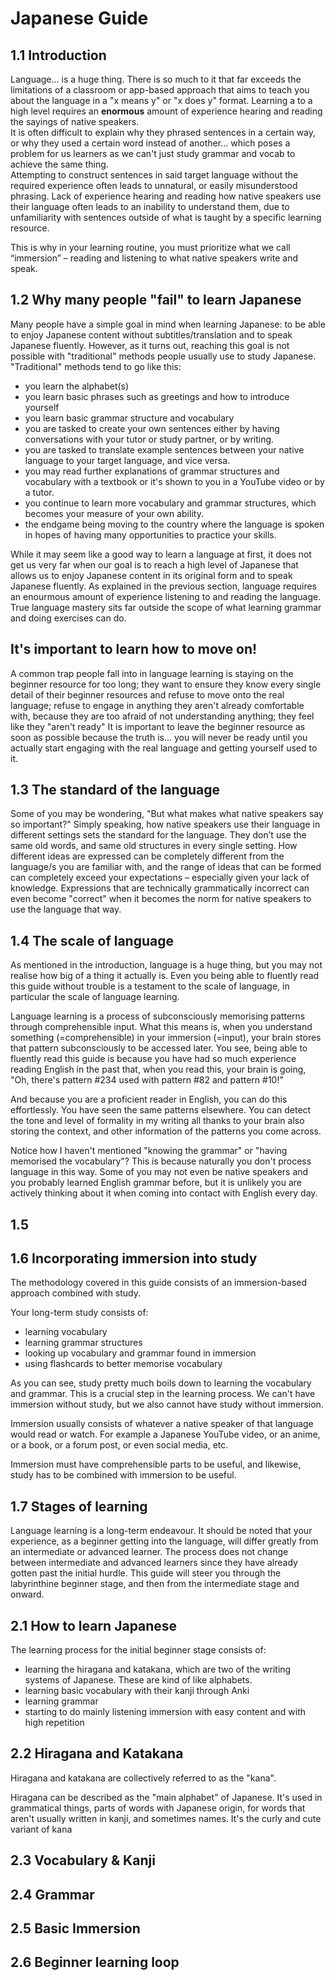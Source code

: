# Japanese Guide

## 1.1 Introduction

Language... is a huge thing. There is so much to it that far exceeds the limitations of a classroom or app-based approach that aims to teach you about the language in a "x means y" or "x does y" format. Learning a  to a high level requires an **enormous** amount of experience hearing and reading the sayings of native speakers.  
It is often difficult to explain why they phrased sentences in a certain way, or why they used a certain word instead of another... which poses a problem for us learners as we can't just study grammar and vocab to achieve the same thing.  
Attempting to construct sentences in said target language without the required experience often leads to unnatural, or easily misunderstood phrasing. Lack of experience hearing and reading how native speakers use their language often leads to an inability to understand them, due to unfamiliarity with sentences outside of what is taught by a specific learning resource.  

This is why in your learning routine, you must prioritize what we call “immersion” – reading and listening to what native speakers write and speak.    

## 1.2 Why many people "fail" to learn Japanese

Many people have a simple goal in mind when learning Japanese: to be able to enjoy Japanese content without subtitles/translation and to speak Japanese fluently. However, as it turns out, reaching this goal is not possible with "traditional" methods people usually use to study Japanese.  
"Traditional" methods tend to go like this:  
- you learn the alphabet(s)  
- you learn basic phrases such as greetings and how to introduce yourself  
- you learn basic grammar structure and vocabulary  
- you are tasked to create your own sentences either by having conversations with your tutor or study partner, or by writing.  
- you are tasked to translate example sentences between your native language to your target language, and vice versa.   
- you may read further explanations of grammar structures and vocabulary with a textbook or it's shown to you in a YouTube video or by a tutor.  
- you continue to learn more vocabulary and grammar structures, which becomes your measure of your own ability.   
- the endgame being moving to the country where the language is spoken in hopes of having many opportunities to practice your skills.  

While it may seem like a good way to learn a language at first, it does not get us very far when our goal is to reach a high level of Japanese that allows us to enjoy Japanese content in its original form and to speak Japanese fluently. As explained in the previous section, language requires an enourmous amount of experience listening to and reading the language. True language mastery sits far outside the scope of what learning grammar and doing exercises can do.  

<h2> It's important to learn how to move on!</h2>

A common trap people fall into in language learning is staying on the beginner resource for too long; they want to ensure they know every single detail of their beginner resources and refuse to move onto the real language; refuse to engage in anything they aren't already comfortable with, because they are too afraid of not understanding anything; they feel like they "aren't ready" It is important to leave the beginner resource as soon as possible because the truth is... you will never be ready until you actually start engaging with the real language and getting yourself used to it.   

## 1.3 The standard of the language

Some of you may be wondering, "But what makes what native speakers say so important?" Simply speaking, how native speakers use their language in different settings sets the standard for the language. They don’t use the same old words, and same old structures in every single setting. How different ideas are expressed can be completely different from the language/s you are familiar with, and the range of ideas that can be formed can completely exceed your expectations – especially given your lack of knowledge. Expressions that are technically grammatically incorrect can even become "correct" when it becomes the norm for native speakers to use the language that way.  

## 1.4 The scale of language

As mentioned in the introduction, language is a huge thing, but you may not realise how big of a thing it actually is. Even you being able to fluently read this guide without trouble is a testament to the scale of language, in particular the scale of language learning.  

Language learning is a process of subconsciously memorising patterns through comprehensible input. What this means is, when you understand something (=comprehensible) in your immersion (=input), your brain stores that pattern subconsciously to be accessed later. You see, being able to fluently read this guide is because you have had so much experience reading English in the past that, when you read this, your brain is going, "Oh, there's pattern #234 used with pattern #82 and pattern #10!"  

And because you are a proficient reader in English, you can do this effortlessly. You have seen the same patterns elsewhere. You can detect the tone and level of formality in my writing all thanks to your brain also storing the context, and other information of the patterns you come across.  

Notice how I haven't mentioned "knowing the grammar" or "having memorised the vocabulary"? This is because naturally you don't process language in this way. Some of you may not even be native speakers and you probably learned English grammar before, but it is unlikely you are actively thinking about it when coming into contact with English every day.  

## 1.5 

## 1.6 Incorporating immersion into study

The methodology covered in this guide consists of an immersion-based approach combined with study.  

Your long-term study consists of:  

-    learning vocabulary  
-    learning grammar structures  
-    looking up vocabulary and grammar found in immersion  
-    using flashcards to better memorise vocabulary  

As you can see, study pretty much boils down to learning the vocabulary and grammar. This is a crucial step in the learning process. We can't have immersion without study, but we also cannot have study without immersion.  

Immersion usually consists of whatever a native speaker of that language would read or watch. For example a Japanese YouTube video, or an anime, or a book, or a forum post, or even social media, etc.   

Immersion must have comprehensible parts to be useful, and likewise, study has to be combined with immersion to be useful.  

## 1.7 Stages of learning

Language learning is a long-term endeavour. It should be noted that your experience, as a beginner getting into the language, will differ greatly from an intermediate or advanced learner. The process does not change between intermediate and advanced learners since they have already gotten past the initial hurdle. This guide will steer you through the labyrinthine beginner stage, and then from the intermediate stage and onward.  

## 2.1 How to learn Japanese

The learning process for the initial beginner stage consists of:  

- learning the hiragana and katakana, which are two of the writing systems of Japanese. These are kind of like alphabets.  
- learning basic vocabulary with their kanji through Anki  
- learning grammar  
- starting to do mainly listening immersion with easy content and with high repetition  

## 2.2 Hiragana and Katakana  

Hiragana and katakana are collectively referred to as the "kana".  

Hiragana can be described as the "main alphabet" of Japanese. It's used in grammatical things, parts of words with Japanese origin, for words that aren't usually written in kanji, and sometimes names. It's the curly and cute variant of kana  
## 2.3 Vocabulary & Kanji
## 2.4 Grammar
## 2.5 Basic Immersion
## 2.6 Beginner learning loop
